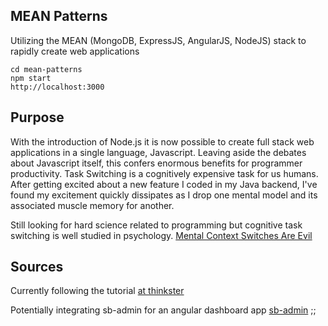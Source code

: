## MEAN Patterns
Utilizing the MEAN (MongoDB, ExpressJS, AngularJS, NodeJS) stack to rapidly create web applications

    cd mean-patterns
    npm start
    http://localhost:3000

## Purpose
With the introduction of Node.js it is now possible to create full stack web applications in a single language, Javascript. Leaving aside the debates about Javascript itself, this confers enormous benefits for programmer productivity. Task Switching is a cognitively expensive task for us humans. After getting excited about a new feature I coded in my Java backend, I've found my excitement quickly dissipates as I drop one mental model and its associated muscle memory for another.

Still looking for hard science related to programming but cognitive task switching is well studied in psychology.
[Mental Context Switches Are Evil](http://www.johndcook.com/blog/2011/06/09/mental-context-switches-are-evil/)


## Sources
Currently following the tutorial [at thinkster](https://thinkster.io/angulartutorial/mean-stack-tutorial/)

Potentially integrating sb-admin for an angular dashboard app [sb-admin](https://github.com/IronSummitMedia/startbootstrap-sb-admin)
                    ;;